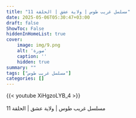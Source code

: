 ```yaml
---
title: "مسلسل غريب طوس | ولاية عشق | الحلقة 11"
date: 2025-05-06T05:30:47+03:00
draft: false
ShowToc: False
hiddenInHomeList: true
cover:
    image: img/9.png
    alt: 'صورة'
    caption: ''
    hidden: true
summary: ""
tags: ["مسلسل غريب طوس"]
categories: []
---
```


{{< youtube XiHgzoLYB_4 >}}  
<br>
مسلسل غريب طوس | ولاية عشق | الحلقة 11
